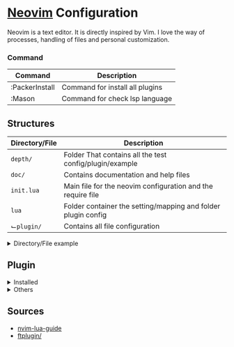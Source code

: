 # [Neovim](https://neovim.io) Configuration

Neovim is a text editor. It is directly inspired by Vim. I love the way of processes, handling of files and personal customization.

### Command

|  Command         |                         Description                          |
|------------------|--------------------------------------------------------------|
| :PackerInstall   | Command for install all plugins                              |
| :Mason           | Command for check lsp language                               |


## Structures

|  Directory/File  |                         Description                          |
|------------------|--------------------------------------------------------------|
| `depth/`         | Folder That contains all the test config/plugin/example      |
| `doc/`           | Contains documentation and help files                        |
| `init.lua`       | Main file for the neovim configuration and the require file  |
| `lua`            | Folder container the setting/mapping and folder plugin config|
|  ⌙`plugin/`      | Contains all file configuration                              |

<details>
<summary> Directory/File example</summary>

|  Directory/File  |                         Description                          |
|------------------|--------------------------------------------------------------|
| `filetype.lua`   | Used to set a file's lua filetype                            |
| `autoload/`      | Scripts loaded dynamically using Vim's autoload feature      |
| `colors/`        | Vim colorscheme files conventionally go here                 |
| `compiler/`      | Contains files related to compilation and make functionality |
| `doc/`           | Contains documentation and help files                        |
| `ftplugin/`      | Filetype-specific configurations here                        |
| `ftdetect/`      | FileType-specific detection here                             |
| `indent/`        | Contains scripts related to indentation                      |
| `plugin/`        | Contains all file configuration                              |
| `pack/`          | Vim's default location for third-party plugins               |
| `spell/`         | Files related to spell-checking                              |
| `syntax/`        | Contains scripts related to syntax highlighting              |
| `depth/`         | Folder That contains all the test config/plugin              |

<font size="1">* This structure is an example/idea, it is in no way an absolute truth and can be adapted according to your preference.</font>
</details>

## Plugin

<details>
<summary> Installed</summary>

- [x] [Packer (Manager Package)](https://github.com/wbthomason/packer.nvim)
- [x] [Nvim-web-devicons](https://github.com/nvim-tree/nvim-web-devicons)
- [x] [Lualine](https://github.com/nvim-lualine/lualine.nvim)
- [x] [Modes](https://github.com/mvllow/modes.nvim)
- [ ] [Modicator](https://github.com/mawkler/modicator.nvim)
- [x] [Mapx](https://github.com/b0o/mapx.nvim)
- [x] [Markdown-preview](https://github.com/iamcco/markdown-preview.nvim)
- [x] [Barbar](https://github.com/romgrk/barbar.nvim)
- [x] [Indent-backline](https://github.com/lukas-reineke/indent-blankline.nvim)
- [x] [Guess-indent](https://github.com/NMAC427/guess-indent.nvim)
- [x] [Vim-nerdtree](https://github.com/preservim/nerdtree)
- LSP :
    - [-] [Rust-tools.nvim](https://github.com/simrat39/rust-tools.nvim)
    - [ ] [Luasnip](https://github.com/L3MON4D3/LuaSnip)
    - [x] [Mason.nvim](https://github.com/williamboman/mason.nvim)
    - [x] [Mason_lspconfig.nvim](https://github.com/williamboman/mason-lspconfig.nvim)
    - [x] [Nvim-lspconfig](https://github.com/neovim/nvim-lspconfig)
    - [ ] [Typescript](https://github.com/jose-elias-alvarez/typescript.nvim)
- LSP :
    - [ ] [Nvim-cmp](https://github.com/hrsh7th/nvim-cmp)
    - [ ] [Cmp-nvim_lsp](https://github.com/hrsh7th/cmp-nvim-lsp)
    - [ ] [Cmp-path](https://github.com/hrsh7th/cmp-path)
    - [ ] [Cmp-cmdline](https://github.com/hrsh7th/cmp-cmdline)
    - [ ] [Cmp-luasnip](https://github.com/saadparwaiz1/cmp_luasnip)
    - [x] [Lspkind](https://github.com/onsails/lspkind.nvim)
- [x] [Alternate-toggler]()https://github.com/rmagatti/alternate-toggler
- [x] [Auto Pair](https://github.com/windwp/nvim-autopairs)
- [x] [Vim-visual-multi](https://github.com/mg979/vim-visual-multi)
- [ ] [Wildfire](https://github.com/gcmt/wildfire.vim)
- Surround :
    - [ ] [tpope](https://github.com/tpope/vim-surround)
    - [-] [ur4ltz](https://github.com/ur4ltz/surround.nvim)
    - [-] [kylechui](https://github.com/kylechui/nvim-surround)
- [x] [Telescope :](https://github.com/nvim-telescope/telescope.nvim)
    - [x] [Telescope-file-browser](https://github.com/nvim-telescope/telescope-file-browser.nvim)
    - [x] [Telescope-fzf-native](https://github.com/nvim-telescope/telescope-fzy-native.nvim)
    - [x] [Telescope-project](https://github.com/nvim-telescope/telescope-project.nvim)
    - [ ] [Nvim-neoclip](https://github.com/AckslD/nvim-neoclip.lua)
    - [ ] [Telescope-vim-bookmarks](https://github.com/tom-anders/telescope-vim-bookmarks.nvim)
- [ ] [Vim-bookmarks](https://github.com/MattesGroeger/vim-bookmarks)
- [-] [Null-ls](https://github.com/jose-elias-alvarez/null-ls.nvim)
- [x] [Nvim-treesitter](https://github.com/nvim-treesitter/nvim-treesitter)
- Nvim-ts :
    - [-] [Nvim-ts-autotag](https://github.com/windwp/nvim-ts-autotag)
    - [-] [Nvim-ts-rainbow](https://github.com/p00f/nvim-ts-rainbow)
- [-] [Template-string.nvim](https://github.com/axelvc/template-string.nvim)
- [ ] [Fidget](https://github.com/j-hui/fidget.nvim)
- [ ] [Todo-comments](https://github.com/folke/todo-comments.nvim)
- [ ] [Comment](https://github.com/numToStr/Comment.nvim)
- [ ] [Noice :](https://github.com/folke/noice.nvim)
    - [ ] [Nui](https://github.com/MunifTanjim/nui.nvim)
    - [ ] [Nvim-notify](https://github.com/rcarriga/nvim-notify)
- [ ] [Sideways](https://github.com/AndrewRadev/sideways.vim)
- [ ] [ToggleTerm](https://github.com/akinsho/toggleterm.nvim)
- [ ] [Colorizer](https://github.com/norcalli/nvim-colorizer.lua)

<font size="1"> [x] : Crossed (My Config)</font><br/>
<font size="1"> [-] : Commend & not installed</font><br/>
<font size="1"> [ ] : Unchecked (Default Config)</font><br/>
</details>

<details>
<summary> Others</summary>

- [ ] [Vim-table-mode](https://github.com/dhruvasagar/vim-table-mode)
- [ ] [Vim-polyglot](https://github.com/sheerun/vim-polyglot)
- [ ] [Vim-closetag](https://github.com/alvan/vim-closetag)
- [ ] [Auto indent detection](https://github.com/tpope/vim-sleuth)
- [ ] [Lazygit](https://github.com/kdheepak/lazygit.nvim)
- [ ] [GitSigns](https://github.com/lewis6991/gitsigns.nvim)
- [ ] [GitBlame](https://github.com/f-person/git-blame.nvim)
- [ ] [Trouble](https://github.com/folke/trouble.nvim)
- [ ] [vim-auto-save](https://github.com/907th/vim-auto-save)
- [ ] [Nvim-treesitter-refactor](https://github.com/nvim-treesitter/nvim-treesitter-refactor)
- [ ] [Vim-obsession](https://github.com/tpope/vim-obsession)
- [ ] [Nvim-ufo](https://github.com/kevinhwang91/nvim-ufo)

</details>

## Sources

- [nvim-lua-guide](https://github.com/nanotee/nvim-lua-guide)
- [ftplugin/](https://www.ejmastnak.com/tutorials/vim-latex/ftplugin/)
